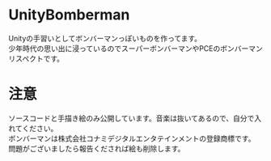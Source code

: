 # UnityBomberman
Unityの手習いとしてボンバーマンっぽいものを作ってます。<br>
少年時代の思い出に浸っているのでスーパーボンバーマンやPCEのボンバーマンリスペクトです。

# 注意
ソースコードと手描き絵のみ公開しています。音楽は抜いてあるので、自分で入れてください。<br>
ボンバーマンは株式会社コナミデジタルエンタテインメントの登録商標です。<br>
問題がございましたら報告くだされば絵も削除します。<br>
